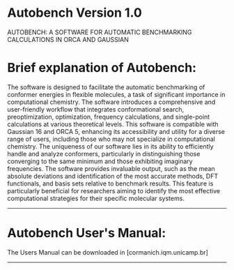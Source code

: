 # Autobench Version 1.0
AUTOBENCH: A SOFTWARE FOR AUTOMATIC BENCHMARKING CALCULATIONS IN ORCA AND GAUSSIAN

# Brief explanation of Autobench:
The software is designed to facilitate the automatic benchmarking of conformer energies in flexible molecules, a task of significant importance in computational chemistry. The software introduces a comprehensive and user-friendly workflow that integrates conformational search, preoptimization, optimization, frequency calculations, and single-point calculations at various theoretical levels. This software is compatible with Gaussian 16 and ORCA 5, enhancing its accessibility and utility for a diverse range of users, including those who may not specialize in computational chemistry. The uniqueness of our software lies in its ability to efficiently handle and analyze conformers, particularly in distinguishing those converging to the same minimum and those exhibiting imaginary frequencies. The software provides invaluable output, such as the mean absolute deviations and identification of the most accurate methods, DFT functionals, and basis sets relative to benchmark results. This feature is particularly beneficial for researchers aiming to identify the most effective computational strategies for their specific molecular systems. 
****

# Autobench User's Manual:
The Users Manual can be downloaded in [cormanich.iqm.unicamp.br]
****

